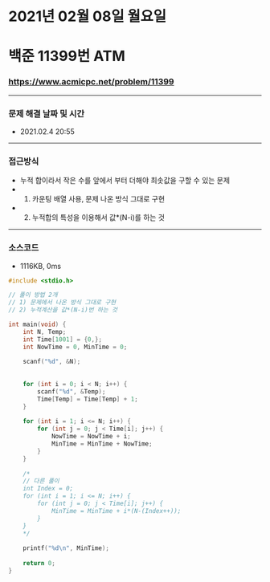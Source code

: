 # 2021년 02월 08일 월요일
# 백준 11399번 ATM
### https://www.acmicpc.net/problem/11399

---

### 문제 해결 날짜 및 시간
- 2021.02.4 20:55

---

### 접근방식
- 누적 합이라서 작은 수를 앞에서 부터 더해야 최솟값을 구할 수 있는 문제
- 1) 카운팅 배열 사용, 문제 나온 방식 그대로 구현
- 2) 누적합의 특성을 이용해서 값*(N-i)를 하는 것

---

### 소스코드
- 1116KB, 0ms

```C
#include <stdio.h>

// 풀이 방법 2개
// 1) 문제에서 나온 방식 그대로 구현
// 2) 누적계산을 값*(N-i)번 하는 것 

int main(void) {
	int N, Temp;
	int Time[1001] = {0,};
	int NowTime = 0, MinTime = 0;
	
	scanf("%d", &N);
	
	
	for (int i = 0; i < N; i++) {
		scanf("%d", &Temp);
		Time[Temp] = Time[Temp] + 1;
	}
	
	for (int i = 1; i <= N; i++) {
		for (int j = 0; j < Time[i]; j++) {
			NowTime = NowTime + i;
			MinTime = MinTime + NowTime;
		}
	}
	
	/*
	// 다른 풀이 
	int Index = 0;
	for (int i = 1; i <= N; i++) {
		for (int j = 0; j < Time[i]; j++) {
			MinTime = MinTime + i*(N-(Index++));
		}
	}
	*/
	
	printf("%d\n", MinTime);
	
	return 0;
}
```

